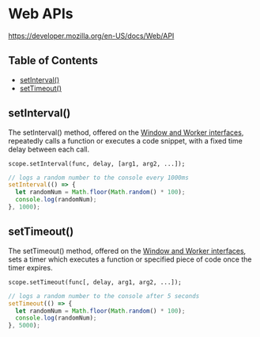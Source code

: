 # Web APIs

<https://developer.mozilla.org/en-US/docs/Web/API>

## Table of Contents

<!-- toc -->

- [setInterval()](#setinterval)
- [setTimeout()](#settimeout)

<!-- tocstop -->

## setInterval()

The setInterval() method, offered on the [Window and Worker interfaces](https://developer.mozilla.org/en-US/docs/Web/API/WindowOrWorkerGlobalScope), repeatedly calls a function or executes a code snippet, with a fixed time delay between each call.

`scope.setInterval(func, delay, [arg1, arg2, ...]);`

```javascript
// logs a random number to the console every 1000ms
setInterval(() => {
  let randomNum = Math.floor(Math.random() * 100);
  console.log(randomNum);
}, 1000);

```

## setTimeout()

The setTimeout() method, offered on the [Window and Worker interfaces](https://developer.mozilla.org/en-US/docs/Web/API/WindowOrWorkerGlobalScope), sets a timer which executes a function or specified piece of code once the timer expires.

`scope.setTimeout(func[, delay, arg1, arg2, ...]);`

```javascript
// logs a random number to the console after 5 seconds
setTimeout(() => {
  let randomNum = Math.floor(Math.random() * 100);
  console.log(randomNum);
}, 5000);
```
